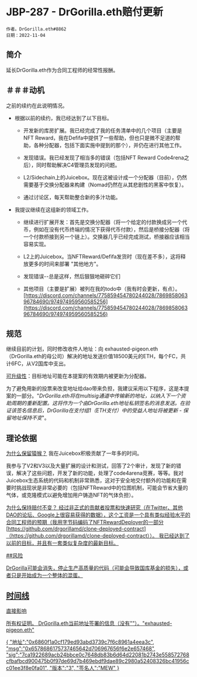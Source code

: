 # JBP-287 - DrGorilla.eth赔付更新
```
作者。DrGorilla.eth#8862
日期：2022-11-04
```

## 简介

延长DrGorilla.eth作为合同工程师的经常性报酬。

## ＃＃＃动机

之前的续约在此说明情况。

- 根据以前的续约，我已经达到了以下目标。

	- 开发新的库房扩展。我已经完成了我的任务清单中的几个项目（主要是NFT Reward，我在Defifa中提供了一些帮助，但也只是微不足道的帮助，各种分配器，包括下面实施中提到的那个），并仍在进行其他工作。

	- 发现错误。我已经发现了相当多的错误（包括NFT Reward Code4rena之后），同时帮助解决C4管理员发现的问题。

	- L2/Sidechain上的Juicebox。现在这被设计成一个分配器（目前），仍然需要基于交换分配器来构建（Nomad仍然在从其悲剧性的黑客中恢复）。

	- 通过讨论区，每天帮助整合新的多汁功能。


- 我提议继续在这组新的领域工作。

	- 继续进行扩展开发：首先是交换分配器（将一个给定的付款换成另一个代币，例如在没有代币终端的情况下获得代币付款），然后是桥接分配器（将一个付款桥接到另一个链上）。交换器几乎已经完成测试，桥接器应该相当容易实现。

	- L2上的Juicebox。当NFTReward/Defifa发货时（现在差不多），这将释放更多的时间来部署 "其他地方"。

	- 发现错误--总是这样，然后狠狠地砸碎它们

	- 其他项目（主要是扩展）被列在我的todo中（我有时会更新，有点）。[https://discord.com/channels/775859454780244028/786985806396784690/974974959560585256](https://discord.com/channels/775859454780244028/786985806396784690/974974959560585256)

## 规范

继续目前的计划，同时修改收件人地址：向 exhausted-pigeon.eth（DrGorilla.eth的母公司）解决的地址发送价值18500美元的ETH，每个FC，共计6FC，从V2国库中支出。

<u>可升级性</u>：目标地址可能在本提案的有效期内被更新为分配器。

为了避免用新的投票来改变地址给dao带来负担，我建议采用以下程序，这是本提案的一部分。"_DrGorilla.eth将在multisig通道中传输新的地址，以纳入下一个资助周期的重新配置。这将作为一个由DrGorilla.eth地址私钥签名的消息发送。在验证该签名信息后，DrGorilla在支付组1（ETH支付）中的受益人地址将被更新 - 保留地址保持不变_"。

## 理论依据

<u>为什么保留猿猴？</u>
我在Juicebox积极贡献了一年多的时间。

我参与了V2和V3以及大量扩展的设计和测试，回答了2个审计，发现了新的错误，解决了这些问题，开发了新的功能，处理了code4arena竞赛，等等。我对Juicebox生态系统的代码和机制非常熟悉，这对于安全地交付额外的功能和在需要时挑战现状是非常必要的（包括NFTReward中的位图机制，可能会节省大量的气体，或克隆模式以避免增加用户铸造NFT的气体负担）。

<u>为什么保持赔付不变？
经过非正式的贡献者投票和快速研究（在Twitter、其他DAO的论坛、Google上很容易获得的数据），这个工资是一个具有类似经验水平的合同工程师的预期（我用字节码编码了NFTRewardDeployer的一部分[https://github.com/drgorillamd/clone-deployed-contract]（https://github.com/drgorillamd/clone-deployed-contract））。
我已经达到了以前的目标，并且有一套类似复杂度的最新目标。

##风险

DrGorilla可能会消失，停止生产高质量的代码（可能会导致国库基金的损失），或者只是开始成为一个整体的混蛋。

## 时间线

直接影响

所有权证明。
DrGorilla.eth当前地址签署的信息（没有""）。"exhausted-pigeon.eth"

{
"地址":"0x6860f1a0cf179ed93abd3739c7f6c8961a4eea3c",
"msg":"0x6578686175737465642d706967656f6e2e657468",
"sig":"7ca1922689acb24bbce0c7648db83b6d64d22081b2743e558572768cfbafbcd900475b0f97de69d7b469ebdf9dae89c2980a52408326bc41956cc01ee3f8e0fa01",
"版本":"3",
"签名人":"MEW"
}
